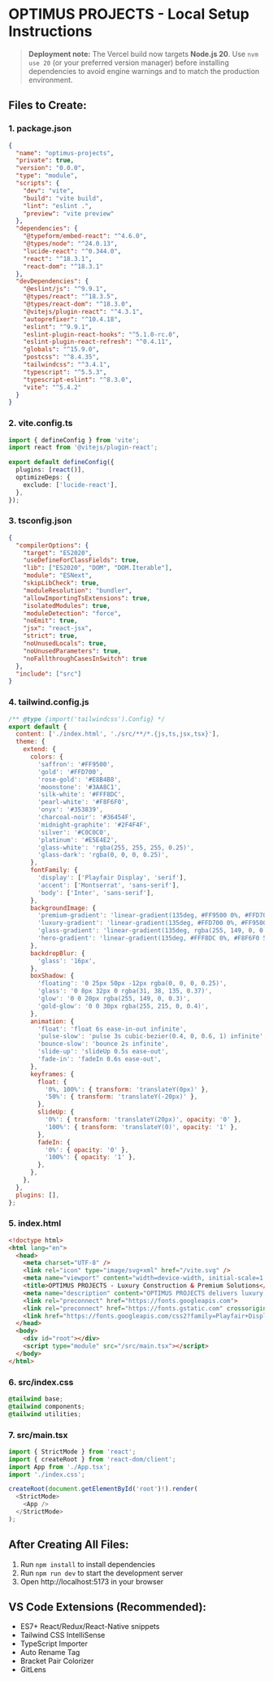 # OPTIMUS PROJECTS - Local Setup Instructions

> **Deployment note:** The Vercel build now targets **Node.js 20**. Use `nvm use 20` (or your preferred version manager) before installing dependencies to avoid engine warnings and to match the production environment.

## Files to Create:

### 1. package.json
```json
{
  "name": "optimus-projects",
  "private": true,
  "version": "0.0.0",
  "type": "module",
  "scripts": {
    "dev": "vite",
    "build": "vite build",
    "lint": "eslint .",
    "preview": "vite preview"
  },
  "dependencies": {
    "@typeform/embed-react": "^4.6.0",
    "@types/node": "^24.0.13",
    "lucide-react": "^0.344.0",
    "react": "^18.3.1",
    "react-dom": "^18.3.1"
  },
  "devDependencies": {
    "@eslint/js": "^9.9.1",
    "@types/react": "^18.3.5",
    "@types/react-dom": "^18.3.0",
    "@vitejs/plugin-react": "^4.3.1",
    "autoprefixer": "^10.4.18",
    "eslint": "^9.9.1",
    "eslint-plugin-react-hooks": "^5.1.0-rc.0",
    "eslint-plugin-react-refresh": "^0.4.11",
    "globals": "^15.9.0",
    "postcss": "^8.4.35",
    "tailwindcss": "^3.4.1",
    "typescript": "^5.5.3",
    "typescript-eslint": "^8.3.0",
    "vite": "^5.4.2"
  }
}
```

### 2. vite.config.ts
```typescript
import { defineConfig } from 'vite';
import react from '@vitejs/plugin-react';

export default defineConfig({
  plugins: [react()],
  optimizeDeps: {
    exclude: ['lucide-react'],
  },
});
```

### 3. tsconfig.json
```json
{
  "compilerOptions": {
    "target": "ES2020",
    "useDefineForClassFields": true,
    "lib": ["ES2020", "DOM", "DOM.Iterable"],
    "module": "ESNext",
    "skipLibCheck": true,
    "moduleResolution": "bundler",
    "allowImportingTsExtensions": true,
    "isolatedModules": true,
    "moduleDetection": "force",
    "noEmit": true,
    "jsx": "react-jsx",
    "strict": true,
    "noUnusedLocals": true,
    "noUnusedParameters": true,
    "noFallthroughCasesInSwitch": true
  },
  "include": ["src"]
}
```

### 4. tailwind.config.js
```javascript
/** @type {import('tailwindcss').Config} */
export default {
  content: ['./index.html', './src/**/*.{js,ts,jsx,tsx}'],
  theme: {
    extend: {
      colors: {
        'saffron': '#FF9500',
        'gold': '#FFD700',
        'rose-gold': '#E8B4B8',
        'moonstone': '#3AA8C1',
        'silk-white': '#FFF8DC',
        'pearl-white': '#F8F6F0',
        'onyx': '#353839',
        'charcoal-noir': '#36454F',
        'midnight-graphite': '#2F4F4F',
        'silver': '#C0C0C0',
        'platinum': '#E5E4E2',
        'glass-white': 'rgba(255, 255, 255, 0.25)',
        'glass-dark': 'rgba(0, 0, 0, 0.25)',
      },
      fontFamily: {
        'display': ['Playfair Display', 'serif'],
        'accent': ['Montserrat', 'sans-serif'],
        'body': ['Inter', 'sans-serif'],
      },
      backgroundImage: {
        'premium-gradient': 'linear-gradient(135deg, #FF9500 0%, #FFD700 50%, #E8B4B8 100%)',
        'luxury-gradient': 'linear-gradient(135deg, #FFD700 0%, #FF9500 100%)',
        'glass-gradient': 'linear-gradient(135deg, rgba(255, 149, 0, 0.1) 0%, rgba(255, 215, 0, 0.1) 100%)',
        'hero-gradient': 'linear-gradient(135deg, #FFF8DC 0%, #F8F6F0 50%, rgba(255, 149, 0, 0.05) 100%)',
      },
      backdropBlur: {
        'glass': '16px',
      },
      boxShadow: {
        'floating': '0 25px 50px -12px rgba(0, 0, 0, 0.25)',
        'glass': '0 8px 32px 0 rgba(31, 38, 135, 0.37)',
        'glow': '0 0 20px rgba(255, 149, 0, 0.3)',
        'gold-glow': '0 0 30px rgba(255, 215, 0, 0.4)',
      },
      animation: {
        'float': 'float 6s ease-in-out infinite',
        'pulse-slow': 'pulse 3s cubic-bezier(0.4, 0, 0.6, 1) infinite',
        'bounce-slow': 'bounce 2s infinite',
        'slide-up': 'slideUp 0.5s ease-out',
        'fade-in': 'fadeIn 0.6s ease-out',
      },
      keyframes: {
        float: {
          '0%, 100%': { transform: 'translateY(0px)' },
          '50%': { transform: 'translateY(-20px)' },
        },
        slideUp: {
          '0%': { transform: 'translateY(20px)', opacity: '0' },
          '100%': { transform: 'translateY(0)', opacity: '1' },
        },
        fadeIn: {
          '0%': { opacity: '0' },
          '100%': { opacity: '1' },
        },
      },
    },
  },
  plugins: [],
};
```

### 5. index.html
```html
<!doctype html>
<html lang="en">
  <head>
    <meta charset="UTF-8" />
    <link rel="icon" type="image/svg+xml" href="/vite.svg" />
    <meta name="viewport" content="width=device-width, initial-scale=1.0" />
    <title>OPTIMUS PROJECTS - Luxury Construction & Premium Solutions</title>
    <meta name="description" content="OPTIMUS PROJECTS delivers luxury construction and premium renovation solutions. From foundations to finishes - we build, transform, and deliver excellence." />
    <link rel="preconnect" href="https://fonts.googleapis.com">
    <link rel="preconnect" href="https://fonts.gstatic.com" crossorigin>
    <link href="https://fonts.googleapis.com/css2?family=Playfair+Display:wght@400;500;600;700;800;900&family=Montserrat:wght@300;400;500;600;700;800;900&family=Inter:wght@300;400;500;600;700;800;900&display=swap" rel="stylesheet">
  </head>
  <body>
    <div id="root"></div>
    <script type="module" src="/src/main.tsx"></script>
  </body>
</html>
```

### 6. src/index.css
```css
@tailwind base;
@tailwind components;
@tailwind utilities;
```

### 7. src/main.tsx
```typescript
import { StrictMode } from 'react';
import { createRoot } from 'react-dom/client';
import App from './App.tsx';
import './index.css';

createRoot(document.getElementById('root')!).render(
  <StrictMode>
    <App />
  </StrictMode>
);
```

## After Creating All Files:

1. Run `npm install` to install dependencies
2. Run `npm run dev` to start the development server
3. Open http://localhost:5173 in your browser

## VS Code Extensions (Recommended):
- ES7+ React/Redux/React-Native snippets
- Tailwind CSS IntelliSense
- TypeScript Importer
- Auto Rename Tag
- Bracket Pair Colorizer
- GitLens